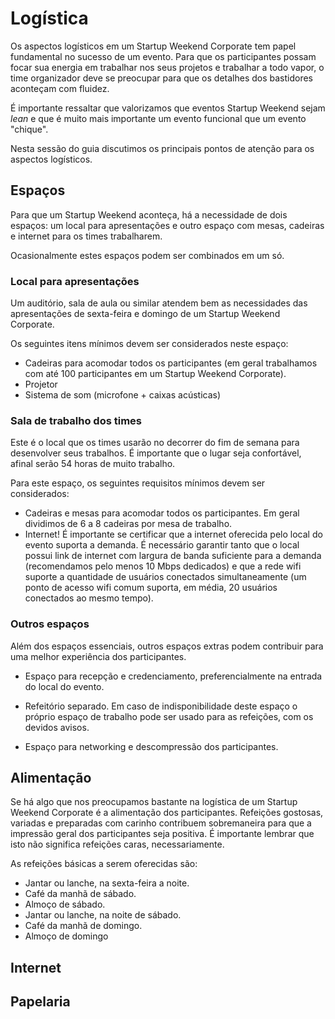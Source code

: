 # Logística
Os aspectos logísticos em um Startup Weekend Corporate tem papel fundamental no sucesso de um evento. Para que os participantes possam focar sua energia em trabalhar nos seus projetos e trabalhar a todo vapor, o time organizador deve se preocupar para que os detalhes dos bastidores aconteçam com fluidez.

É importante ressaltar que valorizamos que eventos Startup Weekend sejam *lean* e que é muito mais importante um evento funcional que um evento "chique".

Nesta sessão do guia discutimos os principais pontos de atenção para os aspectos logísticos.

## Espaços
Para que um Startup Weekend aconteça, há a necessidade de dois espaços: um local para apresentações e outro espaço com mesas, cadeiras e internet para os times trabalharem.

Ocasionalmente estes espaços podem ser combinados em um só.

### Local para apresentações
Um auditório, sala de aula ou similar atendem bem as necessidades das apresentações de sexta-feira e domingo de um Startup Weekend Corporate.

Os seguintes itens mínimos devem ser considerados neste espaço:

* Cadeiras para acomodar todos os participantes (em geral trabalhamos com até 100 participantes em um Startup Weekend Corporate).
* Projetor
* Sistema de som (microfone + caixas acústicas)

### Sala de trabalho dos times
Este é o local que os times usarão no decorrer do fim de semana para desenvolver seus trabalhos. É importante que o lugar seja confortável, afinal serão 54 horas de muito trabalho.

Para este espaço, os seguintes requisitos mínimos devem ser considerados:

* Cadeiras e mesas para acomodar todos os participantes. Em geral dividimos de 6 a 8 cadeiras por mesa de trabalho.
* Internet! É importante se certificar que a internet oferecida pelo local do evento suporta a demanda. É necessário garantir tanto que o local possui link de internet com largura de banda suficiente para a demanda (recomendamos pelo menos 10 Mbps dedicados) e que a rede wifi suporte a quantidade de usuários conectados simultaneamente (um ponto de acesso wifi comum suporta, em média, 20 usuários conectados ao mesmo tempo).

### Outros espaços
Além dos espaços essenciais, outros espaços extras podem contribuir para uma melhor experiência dos participantes.

* Espaço para recepção e credenciamento, preferencialmente na entrada do local do evento.

* Refeitório separado. Em caso de indisponibilidade deste espaço o próprio espaço de trabalho pode ser usado para as refeições, com os devidos avisos.

* Espaço para networking e descompressão dos participantes.

## Alimentação
Se há algo que nos preocupamos bastante na logística de um Startup Weekend Corporate é a alimentação dos participantes. Refeições gostosas, variadas e preparadas com carinho contribuem sobremaneira para que a impressão geral dos participantes seja positiva. É importante lembrar que isto não significa refeições caras, necessariamente.

As refeições básicas a serem oferecidas são:

* Jantar ou lanche, na sexta-feira a noite.
* Café da manhã de sábado.
* Almoço de sábado.
* Jantar ou lanche, na noite de sábado.
* Café da manhã de domingo.
* Almoço de domingo


## Internet

## Papelaria